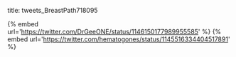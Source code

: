 title: tweets_BreastPath718095

{% embed url='https://twitter.com/DrGeeONE/status/1146150177989955585' %}
{% embed url='https://twitter.com/hematogones/status/1145516334404517891' %}
